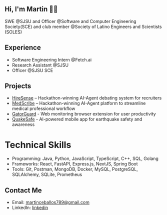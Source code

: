 ## Hi, I'm Martin 🤺👾


SWE @SJSU and Officer @Software and Computer Engineering Society(SCE) and club member @Society of Latino Engineers and Scientists (SOLES)


## Experience
- Software Engineering Intern @Fetch.ai
- Research Assistant @SJSU
- Officer @SJSU SCE


## Projects
- [HireSense](https://github.com/mceballos123/HireSense) – Hackathon-winning AI-Agent debating system for recruiters
- [MedScribe](https://github.com/mceballos123/MedScribe) – Hackathon-winning AI-Agent platform to streamline medical professional workflow
- [GatorGuard](https://github.com/mceballos123/GatorGuard) - Web monitoring browser extension for user productivity
- [QuakeSafe](https://github.com/mceballos123/QuakeSafe) - AI-powered mobile app for earthquake safety and awareness
#
# Technical Skills
- Programming: Java, Python, JavaScript, TypeScript, C++, SQL, Golang
- Frameworks: React, FastAPI, Express.js, NextJS, Spring Boot
- Tools: Git, Postman, MongoDB, Docker, MySQL, PostgreSQL, SQLAlchemy, SQLite, Prometheus


## Contact Me
- Email: martinceballos789@gmail.com
- LinkedIn: [linkedin](https://www.linkedin.com/in/martin-angel-ceballos/)
